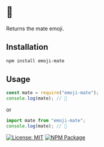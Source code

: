 # 🧉

Returns the mate emoji.

## Installation

```sh
npm install emoji-mate
```

## Usage

```js
const mate = require("emoji-mate");
console.log(mate); // 🧉
```

or

```js
import mate from "emoji-mate";
console.log(mate); // 🧉
```

[![License: MIT](https://img.shields.io/badge/License-MIT-blue.svg)](https://opensource.org/licenses/MIT)
[![NPM Package](https://img.shields.io/npm/v/emoji-mate?label=npm)](https://www.npmjs.com/package/emoji-mate)

